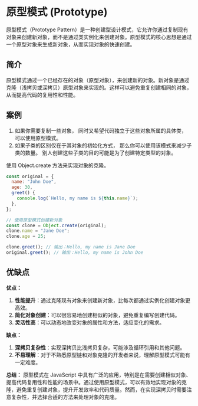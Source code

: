 # 原型模式 (Prototype)

原型模式（Prototype Pattern）是一种创建型设计模式，它允许你通过复制现有对象来创建新对象，而不是通过类实例化来创建对象。原型模式的核心思想是通过一个原型对象来生成新对象，从而实现对象的快速创建。

## 简介

原型模式通过一个已经存在的对象（原型对象），来创建新的对象。新对象是通过克隆（浅拷贝或深拷贝）原型对象来实现的。这样可以避免重复创建相同的对象，从而提高代码的复用性和性能。

## 案例

1. 如果你需要复制一些对象， 同时又希望代码独立于这些对象所属的具体类， 可以使用原型模式。
2. 如果子类的区别仅在于其对象的初始化方式， 那么你可以使用该模式来减少子类的数量。 别人创建这些子类的目的可能是为了创建特定类型的对象。

使用 Object.create 方法来实现对象的克隆。

```js
const original = {
  name: "John Doe",
  age: 30,
  greet() {
    console.log(`Hello, my name is ${this.name}`);
  },
};

// 使用原型模式创建新对象
const clone = Object.create(original);
clone.name = "Jane Doe";
clone.age = 25;

clone.greet(); // 输出：Hello, my name is Jane Doe
original.greet(); // 输出：Hello, my name is John Doe
```

## 优缺点

**优点：**

1. **性能提升**：通过克隆现有对象来创建新对象，比每次都通过实例化创建对象更高效。
2. **简化对象创建**：可以很容易地创建相似的对象，避免重复编写创建代码。
3. **灵活性高**：可以动态地改变对象的属性和方法，适应变化的需求。

**缺点：**

1. **深拷贝复杂性**：实现深拷贝比浅拷贝复杂，可能涉及循环引用和其他问题。
2. **不易理解**：对于不熟悉原型链和对象克隆的开发者来说，理解原型模式可能有一定难度。

**总结：**
原型模式在 JavaScript 中具有广泛的应用，特别是在需要创建相似对象、提高代码复用性和性能的场景中。通过使用原型模式，可以有效地实现对象的克隆，避免重复创建对象，提升开发效率和代码质量。然而，在实现深拷贝时需要注意复杂性，并选择合适的方法来处理对象的克隆。

